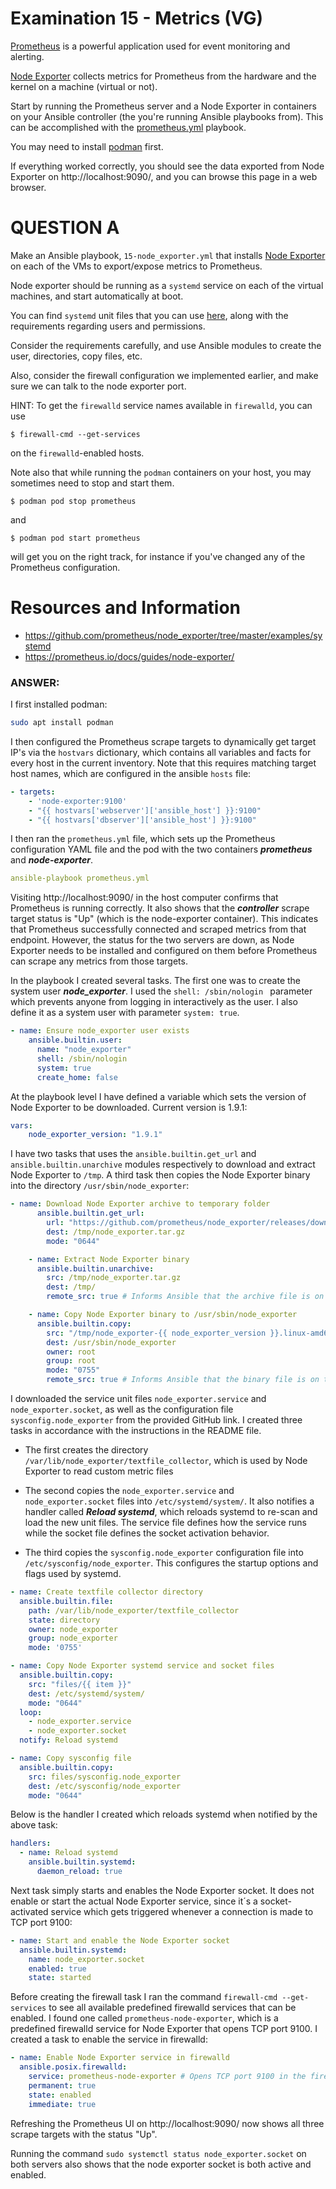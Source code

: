 # Examination 15 - Metrics (VG)

[Prometheus](https://prometheus.io/) is a powerful application used for event monitoring and alerting.

[Node Exporter](https://prometheus.io/docs/guides/node-exporter/) collects metrics for Prometheus from
the hardware and the kernel on a machine (virtual or not).

Start by running the Prometheus server and a Node Exporter in containers on your Ansible controller
(the you're running Ansible playbooks from). This can be accomplished with the [prometheus.yml](prometheus.yml)
playbook.

You may need to install [podman](https://podman.io/docs/installation) first.

If everything worked correctly, you should see the data exported from Node Exporter on http://localhost:9090/,
and you can browse this page in a web browser.

# QUESTION A

Make an Ansible playbook, `15-node_exporter.yml` that installs [Node Exporter](https://prometheus.io/download/#node_exporter)
on each of the VMs to export/expose metrics to Prometheus.

Node exporter should be running as a `systemd` service on each of the virtual machines, and
start automatically at boot.

You can find `systemd` unit files that you can use [here](https://github.com/prometheus/node_exporter/tree/master/examples/systemd), along with the requirements regarding users and permissions.

Consider the requirements carefully, and use Ansible modules to create the user, directories, copy files,
etc.

Also, consider the firewall configuration we implemented earlier, and make sure we can talk to the node
exporter port.

HINT: To get the `firewalld` service names available in `firewalld`, you can use

    $ firewall-cmd --get-services

on the `firewalld`-enabled hosts.

Note also that while running the `podman` containers on your host, you may sometimes need to stop and
start them.

    $ podman pod stop prometheus

and

    $ podman pod start prometheus

will get you on the right track, for instance if you've changed any of the Prometheus configuration.

# Resources and Information

* https://github.com/prometheus/node_exporter/tree/master/examples/systemd
* https://prometheus.io/docs/guides/node-exporter/



### ANSWER:

I first installed podman:
```bash
sudo apt install podman
```

I then configured the Prometheus scrape targets to dynamically get target IP's via the `hostvars` dictionary, which contains all variables and facts for every host in the current inventory. Note that this requires matching target host names, which are configured in the ansible `hosts` file:
```yaml
- targets:
    - 'node-exporter:9100'
    - "{{ hostvars['webserver']['ansible_host'] }}:9100"
    - "{{ hostvars['dbserver']['ansible_host'] }}:9100"
```

I then ran the `prometheus.yml` file, which sets up the Prometheus configuration YAML file and the pod with the two containers ***prometheus*** and ***node-exporter***.
```yaml
ansible-playbook prometheus.yml
```

Visiting http://localhost:9090/ in the host computer confirms that Prometheus is running correctly. It also shows that the ***controller*** scrape target status is "Up" (which is the node-exporter container). This indicates that Prometheus successfully connected and scraped metrics from that endpoint. However, the status for the two servers are down, as Node Exporter needs to be installed and configured on them before Prometheus can scrape any metrics from those targets.

In the playbook I created several tasks. The first one was to create the system user ***node_exporter***. I used the `shell: /sbin/nologin ` parameter which prevents anyone from logging in interactively as the user. I also define it as a system user with parameter `system: true`.
```yaml
- name: Ensure node_exporter user exists
    ansible.builtin.user:
      name: "node_exporter"
      shell: /sbin/nologin
      system: true
      create_home: false
```

At the playbook level I have defined a variable which sets the version of Node Exporter to be downloaded. Current version is 1.9.1:
```yaml
vars:
    node_exporter_version: "1.9.1"
```
I have two tasks that uses the `ansible.builtin.get_url` and `ansible.builtin.unarchive` modules respectively to download and extract Node Exporter to `/tmp`. A third task then copies the Node Exporter binary into the directory `/usr/sbin/node_exporter`:
```yaml
- name: Download Node Exporter archive to temporary folder
      ansible.builtin.get_url:
        url: "https://github.com/prometheus/node_exporter/releases/download/v{{ node_exporter_version }}/node_exporter-{{ node_exporter_version }}.linux-amd64.tar.gz"
        dest: /tmp/node_exporter.tar.gz
        mode: "0644"

    - name: Extract Node Exporter binary
      ansible.builtin.unarchive:
        src: /tmp/node_exporter.tar.gz
        dest: /tmp/
        remote_src: true # Informs Ansible that the archive file is on the remote host

    - name: Copy Node Exporter binary to /usr/sbin/node_exporter
      ansible.builtin.copy:
        src: "/tmp/node_exporter-{{ node_exporter_version }}.linux-amd64/node_exporter"
        dest: /usr/sbin/node_exporter
        owner: root
        group: root
        mode: "0755"
        remote_src: true # Informs Ansible that the binary file is on the remote host
```

I downloaded the service unit files `node_exporter.service` and `node_exporter.socket`, as well as the configuration file `sysconfig.node_exporter` from the provided GitHub link. I created three tasks in accordance with the instructions in the README file.

- The first creates the directory `/var/lib/node_exporter/textfile_collector`, which is used by Node Exporter to read custom metric files

- The second copies the `node_exporter.service` and `node_exporter.socket` files into `/etc/systemd/system/`. It also notifies a handler called ***Reload systemd***, which reloads systemd to re-scan and load the new unit files. The service file defines how the service runs while the socket file defines the socket activation behavior.

- The third copies the `sysconfig.node_exporter` configuration file into `/etc/sysconfig/node_exporter`. This configures the startup options and flags used by systemd.

```yaml
- name: Create textfile collector directory
  ansible.builtin.file:
    path: /var/lib/node_exporter/textfile_collector
    state: directory
    owner: node_exporter
    group: node_exporter
    mode: '0755'

- name: Copy Node Exporter systemd service and socket files
  ansible.builtin.copy:
    src: "files/{{ item }}"
    dest: /etc/systemd/system/
    mode: "0644"
  loop:
    - node_exporter.service
    - node_exporter.socket
  notify: Reload systemd

- name: Copy sysconfig file
  ansible.builtin.copy:
    src: files/sysconfig.node_exporter
    dest: /etc/sysconfig/node_exporter
    mode: "0644"
```

Below is the handler I created which reloads systemd when notified by the above task:
```yaml
handlers:
  - name: Reload systemd
    ansible.builtin.systemd:
      daemon_reload: true
```

Next task simply starts and enables the Node Exporter socket. It does not enable or start the actual Node Exporter service, since it´s a socket-activated service which gets triggered whenever a connection is made to TCP port 9100:
```yaml
- name: Start and enable the Node Exporter socket
  ansible.builtin.systemd:
    name: node_exporter.socket
    enabled: true
    state: started
```

Before creating the firewall task I ran the command `firewall-cmd --get-services` to see all available predefined firewalld services that can be enabled. I found one called `prometheus-node-exporter`, which is a predefined firewalld service for Node Exporter that opens TCP port 9100. I created a task to enable the service in firewalld:
```yaml
- name: Enable Node Exporter service in firewalld
  ansible.posix.firewalld:
    service: prometheus-node-exporter # Opens TCP port 9100 in the firewall
    permanent: true
    state: enabled
    immediate: true
```

Refreshing the Prometheus UI on http://localhost:9090/ now shows all three scrape targets with the status "Up". 

Running the command ```sudo systemctl status node_exporter.socket``` on both servers also shows that the node exporter socket is both active and enabled.